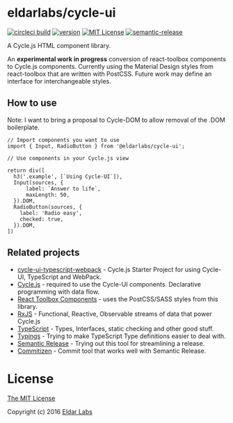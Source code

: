 eldarlabs/cycle-ui
====
[![circleci build](https://circleci.com/gh/eldarlabs/cycle-ui.svg?style=shield)](https://circleci.com/gh/eldarlabs/cycle-ui)
[![version](https://img.shields.io/npm/v/@eldarlabs/cycle-ui.svg)](http://npm.im/@eldarlabs/cycle-ui)
[![MIT License](https://img.shields.io/npm/l/starwars-names.svg)](https://raw.githubusercontent.com/eldarlabs/cycle-ui/master/LICENSE)
[![semantic-release](https://img.shields.io/badge/%20%20%F0%9F%93%A6%F0%9F%9A%80-semantic--release-e10079.svg)](https://github.com/semantic-release/semantic-release)

A Cycle.js HTML component library.

An **experimental work in progress** conversion of react-toolbox components to
Cycle.js components. Currently using the Material Design styles from react-toolbox that are written with PostCSS. Future work may define an interface for interchangeable styles.

How to use
----------

Note: I want to bring a proposal to Cycle-DOM to allow removal of the .DOM boilerplate.

    // Import components you want to use
    import { Input, RadioButton } from '@eldarlabs/cycle-ui';

    // Use components in your Cycle.js view

    return div([
      h3('.example', [`Using Cycle-UI`]),
      Input(sources, {
          label: `Answer to life`,
          maxLength: 50,
      }).DOM,
      RadioButton(sources, {
        label: 'Radio easy',
        checked: true,
      }).DOM,
    ])



Related projects
----------------

- [cycle-ui-typescript-webpack](https://github.com/eldarlabs/cycle-ui-typescript-webpack) - Cycle.js Starter Project for using Cycle-UI, TypeScript and WebPack.
- [Cycle.js](http://cycle.js.org) - required to use the Cycle-UI components. Declarative programming with data flow.
- [React Toolbox Components](http://react-toolbox.com/#/components) - uses the PostCSS/SASS styles from this library.
- [RxJS](http://reactivex.io/intro.html) - Functional, Reactive, Observable streams of data that power Cycle.js
- [TypeScript](http://www.typescriptlang.org/Handbook) - Types, Interfaces, static checking and other good stuff.
- [Typings](https://github.com/typings/typings) - Trying to make TypeScript Type definitions easier to deal with.
- [Semantic Release](https://github.com/semantic-release/semantic-release) - Trying out this tool for streamlining a release.
- [Commitizen](https://github.com/commitizen/cz-cli) - Commit tool that works well with Semantic Release.

License
=======

[The MIT License](https://raw.githubusercontent.com/eldarlabs/cycle-ui/master/LICENSE)

Copyright (c) 2016 [Eldar Labs](https://eldarlabs.com)
